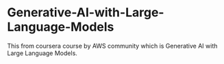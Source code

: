 # Generative-AI-with-Large-Language-Models
This from coursera course by AWS community which is Generative AI with Large Language Models. 
